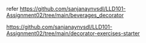 refer 
https://github.com/sanjanaynvsdl/LLD101-Assignment02/tree/main/beverages_decorator

https://github.com/sanjanaynvsdl/LLD101-Assignment02/tree/main/decorator-exercises-starter
